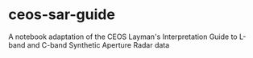 # ceos-sar-guide
A notebook adaptation of the CEOS Layman's Interpretation Guide to L-band and C-band Synthetic Aperture Radar data
